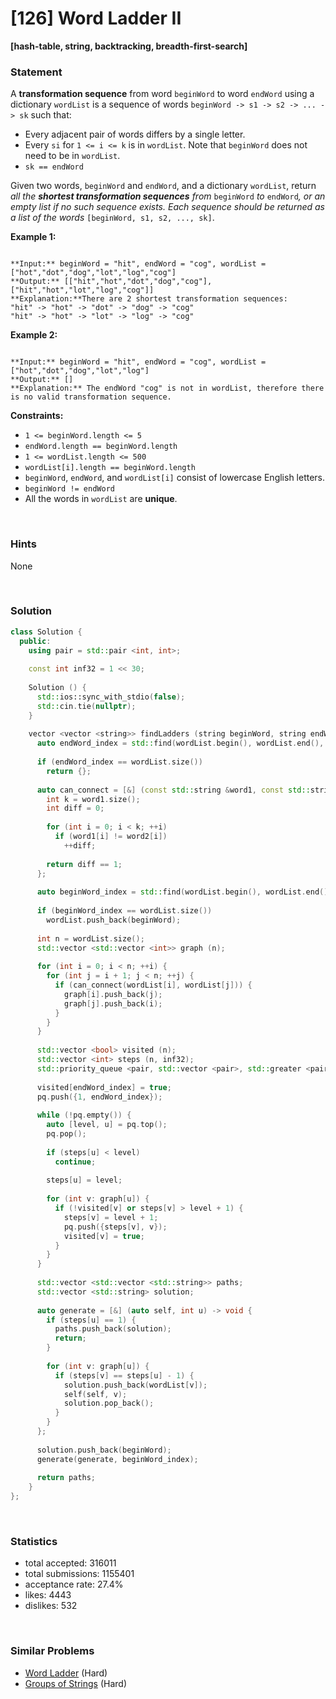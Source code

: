 # [126] Word Ladder II

**[hash-table, string, backtracking, breadth-first-search]**

### Statement

A **transformation sequence** from word `beginWord` to word `endWord` using a dictionary `wordList` is a sequence of words `beginWord -> s1 -> s2 -> ... -> sk` such that:

* Every adjacent pair of words differs by a single letter.
* Every `si` for `1 <= i <= k` is in `wordList`. Note that `beginWord` does not need to be in `wordList`.
* `sk == endWord`



Given two words, `beginWord` and `endWord`, and a dictionary `wordList`, return *all the **shortest transformation sequences** from* `beginWord` *to* `endWord`*, or an empty list if no such sequence exists. Each sequence should be returned as a list of the words* `[beginWord, s1, s2, ..., sk]`.


**Example 1:**

```

**Input:** beginWord = "hit", endWord = "cog", wordList = ["hot","dot","dog","lot","log","cog"]
**Output:** [["hit","hot","dot","dog","cog"],["hit","hot","lot","log","cog"]]
**Explanation:**There are 2 shortest transformation sequences:
"hit" -> "hot" -> "dot" -> "dog" -> "cog"
"hit" -> "hot" -> "lot" -> "log" -> "cog"

```

**Example 2:**

```

**Input:** beginWord = "hit", endWord = "cog", wordList = ["hot","dot","dog","lot","log"]
**Output:** []
**Explanation:** The endWord "cog" is not in wordList, therefore there is no valid transformation sequence.

```

**Constraints:**
* `1 <= beginWord.length <= 5`
* `endWord.length == beginWord.length`
* `1 <= wordList.length <= 500`
* `wordList[i].length == beginWord.length`
* `beginWord`, `endWord`, and `wordList[i]` consist of lowercase English letters.
* `beginWord != endWord`
* All the words in `wordList` are **unique**.


<br>

### Hints

None

<br>

### Solution

```cpp
class Solution {
  public:
    using pair = std::pair <int, int>;
  
    const int inf32 = 1 << 30;
  
    Solution () {
      std::ios::sync_with_stdio(false);
      std::cin.tie(nullptr);
    }
  
    vector <vector <string>> findLadders (string beginWord, string endWord, vector <string>& wordList) {
      auto endWord_index = std::find(wordList.begin(), wordList.end(), endWord) - wordList.begin();
        
      if (endWord_index == wordList.size())
        return {};
      
      auto can_connect = [&] (const std::string &word1, const std::string &word2) {
        int k = word1.size();
        int diff = 0;
        
        for (int i = 0; i < k; ++i)
          if (word1[i] != word2[i])
            ++diff;
        
        return diff == 1;
      };
      
      auto beginWord_index = std::find(wordList.begin(), wordList.end(), beginWord) - wordList.begin();
      
      if (beginWord_index == wordList.size())
        wordList.push_back(beginWord);
      
      int n = wordList.size();
      std::vector <std::vector <int>> graph (n);
      
      for (int i = 0; i < n; ++i) {
        for (int j = i + 1; j < n; ++j) {
          if (can_connect(wordList[i], wordList[j])) {
            graph[i].push_back(j);
            graph[j].push_back(i);
          }
        }
      }
      
      std::vector <bool> visited (n);
      std::vector <int> steps (n, inf32);
      std::priority_queue <pair, std::vector <pair>, std::greater <pair>> pq;
      
      visited[endWord_index] = true;
      pq.push({1, endWord_index});
      
      while (!pq.empty()) {
        auto [level, u] = pq.top();
        pq.pop();
        
        if (steps[u] < level)
          continue;
        
        steps[u] = level;
        
        for (int v: graph[u]) {
          if (!visited[v] or steps[v] > level + 1) {
            steps[v] = level + 1;
            pq.push({steps[v], v});
            visited[v] = true;
          }
        }
      }
      
      std::vector <std::vector <std::string>> paths;
      std::vector <std::string> solution;
      
      auto generate = [&] (auto self, int u) -> void {
        if (steps[u] == 1) {
          paths.push_back(solution);
          return;
        }
        
        for (int v: graph[u]) {
          if (steps[v] == steps[u] - 1) {
            solution.push_back(wordList[v]);
            self(self, v);
            solution.pop_back();
          }
        }
      };
      
      solution.push_back(beginWord);
      generate(generate, beginWord_index);
      
      return paths;
    }
};
```

<br>

### Statistics

- total accepted: 316011
- total submissions: 1155401
- acceptance rate: 27.4%
- likes: 4443
- dislikes: 532

<br>

### Similar Problems

- [Word Ladder](https://leetcode.com/problems/word-ladder) (Hard)
- [Groups of Strings](https://leetcode.com/problems/groups-of-strings) (Hard)
